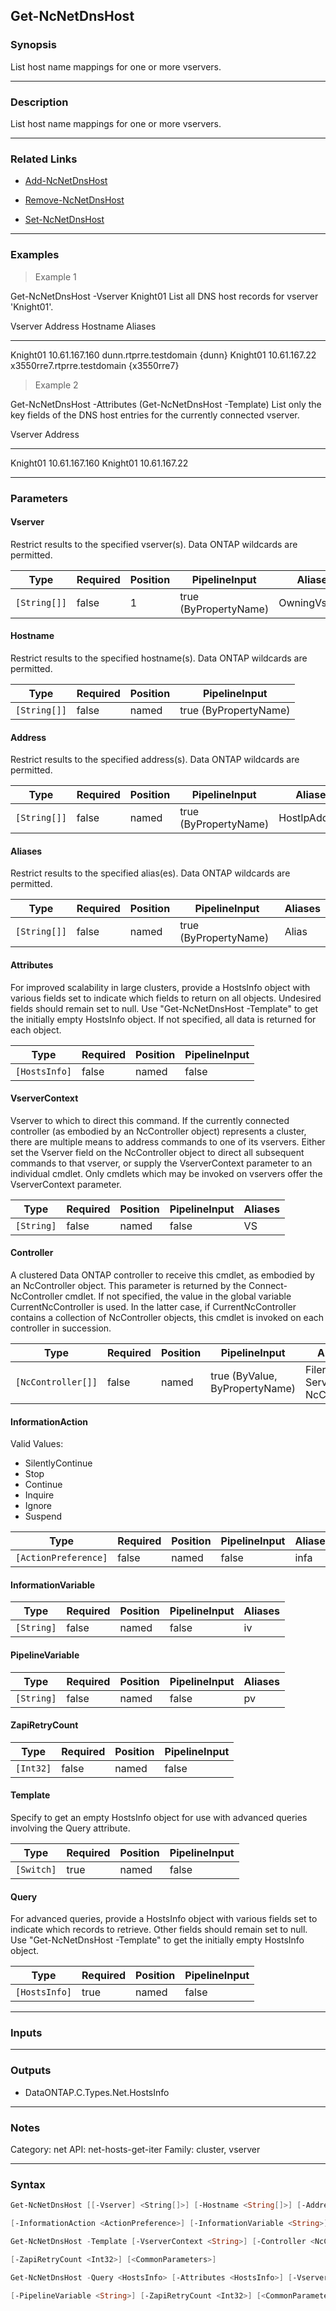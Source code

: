 Get-NcNetDnsHost
----------------

### Synopsis
List host name mappings for one or more vservers.

---

### Description

List host name mappings for one or more vservers.

---

### Related Links
* [Add-NcNetDnsHost](Add-NcNetDnsHost)

* [Remove-NcNetDnsHost](Remove-NcNetDnsHost)

* [Set-NcNetDnsHost](Set-NcNetDnsHost)

---

### Examples
> Example 1

Get-NcNetDnsHost -Vserver Knight01
List all DNS host records for vserver 'Knight01'.

Vserver  Address       Hostname                    Aliases
-------  -------       --------                    -------
Knight01 10.61.167.160 dunn.rtprre.testdomain      {dunn}
Knight01 10.61.167.22  x3550rre7.rtprre.testdomain {x3550rre7}

> Example 2

Get-NcNetDnsHost -Attributes (Get-NcNetDnsHost -Template)
List only the key fields of the DNS host entries for the currently connected vserver.

Vserver              Address
-------              -------
Knight01             10.61.167.160
Knight01             10.61.167.22

---

### Parameters
#### **Vserver**
Restrict results to the specified vserver(s).  Data ONTAP wildcards are permitted.

|Type        |Required|Position|PipelineInput        |Aliases      |
|------------|--------|--------|---------------------|-------------|
|`[String[]]`|false   |1       |true (ByPropertyName)|OwningVserver|

#### **Hostname**
Restrict results to the specified hostname(s).  Data ONTAP wildcards are permitted.

|Type        |Required|Position|PipelineInput        |
|------------|--------|--------|---------------------|
|`[String[]]`|false   |named   |true (ByPropertyName)|

#### **Address**
Restrict results to the specified address(s).  Data ONTAP wildcards are permitted.

|Type        |Required|Position|PipelineInput        |Aliases      |
|------------|--------|--------|---------------------|-------------|
|`[String[]]`|false   |named   |true (ByPropertyName)|HostIpAddress|

#### **Aliases**
Restrict results to the specified alias(es).  Data ONTAP wildcards are permitted.

|Type        |Required|Position|PipelineInput        |Aliases|
|------------|--------|--------|---------------------|-------|
|`[String[]]`|false   |named   |true (ByPropertyName)|Alias  |

#### **Attributes**
For improved scalability in large clusters, provide a HostsInfo object with various fields set to indicate which fields to return on all objects.  Undesired fields should remain set to null.  Use "Get-NcNetDnsHost -Template" to get the initially empty HostsInfo object.  If not specified, all data is returned for each object.

|Type         |Required|Position|PipelineInput|
|-------------|--------|--------|-------------|
|`[HostsInfo]`|false   |named   |false        |

#### **VserverContext**
Vserver to which to direct this command.  If the currently connected controller (as embodied by an NcController object) represents a cluster, there are multiple means to address commands to one of its vservers.  Either set the Vserver field on the NcController object to direct all subsequent commands to that vserver, or supply the VserverContext parameter to an individual cmdlet.  Only cmdlets which may be invoked on vservers offer the VserverContext parameter.

|Type      |Required|Position|PipelineInput|Aliases|
|----------|--------|--------|-------------|-------|
|`[String]`|false   |named   |false        |VS     |

#### **Controller**
A clustered Data ONTAP controller to receive this cmdlet, as embodied by an NcController object.  This parameter is returned by the Connect-NcController cmdlet.  If not specified, the value in the global variable CurrentNcController is used.  In the latter case, if CurrentNcController contains a collection of NcController objects, this cmdlet is invoked on each controller in succession.

|Type              |Required|Position|PipelineInput                 |Aliases                          |
|------------------|--------|--------|------------------------------|---------------------------------|
|`[NcController[]]`|false   |named   |true (ByValue, ByPropertyName)|Filer<br/>Server<br/>NcController|

#### **InformationAction**

Valid Values:

* SilentlyContinue
* Stop
* Continue
* Inquire
* Ignore
* Suspend

|Type                |Required|Position|PipelineInput|Aliases|
|--------------------|--------|--------|-------------|-------|
|`[ActionPreference]`|false   |named   |false        |infa   |

#### **InformationVariable**

|Type      |Required|Position|PipelineInput|Aliases|
|----------|--------|--------|-------------|-------|
|`[String]`|false   |named   |false        |iv     |

#### **PipelineVariable**

|Type      |Required|Position|PipelineInput|Aliases|
|----------|--------|--------|-------------|-------|
|`[String]`|false   |named   |false        |pv     |

#### **ZapiRetryCount**

|Type     |Required|Position|PipelineInput|
|---------|--------|--------|-------------|
|`[Int32]`|false   |named   |false        |

#### **Template**
Specify to get an empty HostsInfo object for use with advanced queries involving the Query attribute.

|Type      |Required|Position|PipelineInput|
|----------|--------|--------|-------------|
|`[Switch]`|true    |named   |false        |

#### **Query**
For advanced queries, provide a HostsInfo object with various fields set to indicate which records to retrieve.  Other fields should remain set to null.  Use "Get-NcNetDnsHost -Template" to get the initially empty HostsInfo object.

|Type         |Required|Position|PipelineInput|
|-------------|--------|--------|-------------|
|`[HostsInfo]`|true    |named   |false        |

---

### Inputs

---

### Outputs
* DataONTAP.C.Types.Net.HostsInfo

---

### Notes
Category: net
API: net-hosts-get-iter
Family: cluster, vserver

---

### Syntax
```PowerShell
Get-NcNetDnsHost [[-Vserver] <String[]>] [-Hostname <String[]>] [-Address <String[]>] [-Aliases <String[]>] [-Attributes <HostsInfo>] [-VserverContext <String>] [-Controller <NcController[]>] 
```
```PowerShell
[-InformationAction <ActionPreference>] [-InformationVariable <String>] [-PipelineVariable <String>] [-ZapiRetryCount <Int32>] [<CommonParameters>]
```
```PowerShell
Get-NcNetDnsHost -Template [-VserverContext <String>] [-Controller <NcController[]>] [-InformationAction <ActionPreference>] [-InformationVariable <String>] [-PipelineVariable <String>] 
```
```PowerShell
[-ZapiRetryCount <Int32>] [<CommonParameters>]
```
```PowerShell
Get-NcNetDnsHost -Query <HostsInfo> [-Attributes <HostsInfo>] [-VserverContext <String>] [-Controller <NcController[]>] [-InformationAction <ActionPreference>] [-InformationVariable <String>] 
```
```PowerShell
[-PipelineVariable <String>] [-ZapiRetryCount <Int32>] [<CommonParameters>]
```
